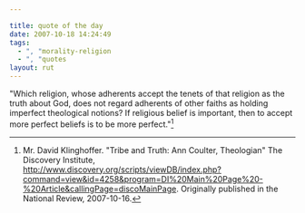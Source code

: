 ```yaml
---

title: quote of the day
date: 2007-10-18 14:24:49
tags:
  - ", "morality-religion
  - ", "quotes
layout: rut
---
```


"Which religion, whose adherents accept the tenets of that religion as the truth about God, does not regard adherents of other faiths as holding imperfect theological notions? If religious belief is important, then to accept more perfect beliefs is to be more perfect."[^200710181]

[^200710181]: Mr. David Klinghoffer.  "Tribe and Truth: Ann Coulter, Theologian"  The Discovery Institute, <http://www.discovery.org/scripts/viewDB/index.php?command=view&id=4258&program=DI%20Main%20Page%20-%20Article&callingPage=discoMainPage>.  Originally published in the National Review, 2007-10-16.

